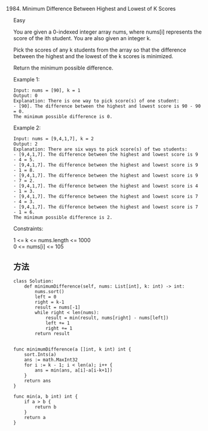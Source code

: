 1984. Minimum Difference Between Highest and Lowest of K Scores


Easy


You are given a 0-indexed integer array nums, where nums[i] represents the score of the ith student. You are also given an integer k.

Pick the scores of any k students from the array so that the difference between the highest and the lowest of the k scores is minimized.

Return the minimum possible difference.

 

Example 1:

```
Input: nums = [90], k = 1
Output: 0
Explanation: There is one way to pick score(s) of one student:
- [90]. The difference between the highest and lowest score is 90 - 90 = 0.
The minimum possible difference is 0.
```

Example 2:

```
Input: nums = [9,4,1,7], k = 2
Output: 2
Explanation: There are six ways to pick score(s) of two students:
- [9,4,1,7]. The difference between the highest and lowest score is 9 - 4 = 5.
- [9,4,1,7]. The difference between the highest and lowest score is 9 - 1 = 8.
- [9,4,1,7]. The difference between the highest and lowest score is 9 - 7 = 2.
- [9,4,1,7]. The difference between the highest and lowest score is 4 - 1 = 3.
- [9,4,1,7]. The difference between the highest and lowest score is 7 - 4 = 3.
- [9,4,1,7]. The difference between the highest and lowest score is 7 - 1 = 6.
The minimum possible difference is 2.
```

Constraints:

1 <= k <= nums.length <= 1000   
0 <= nums[i] <= 105


## 方法


```
class Solution:
    def minimumDifference(self, nums: List[int], k: int) -> int:
        nums.sort()
        left = 0
        right = k-1
        result = nums[-1]
        while right < len(nums):
            result = min(result, nums[right] - nums[left])
            left += 1
            right += 1
        return result


```


```
func minimumDifference(a []int, k int) int {
	sort.Ints(a)
	ans := math.MaxInt32
	for i := k - 1; i < len(a); i++ {
		ans = min(ans, a[i]-a[i-k+1])
	}
	return ans
}

func min(a, b int) int {
	if a > b {
		return b
	}
	return a
}

```